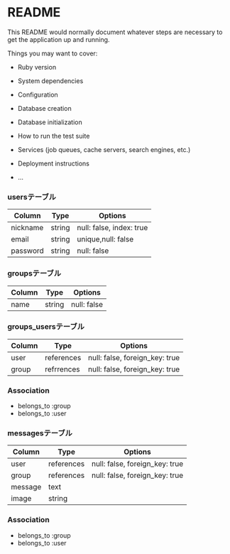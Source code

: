 # README

This README would normally document whatever steps are necessary to get the
application up and running.

Things you may want to cover:

* Ruby version

* System dependencies

* Configuration

* Database creation

* Database initialization

* How to run the test suite

* Services (job queues, cache servers, search engines, etc.)

* Deployment instructions

* ...
### usersテーブル

|Column|Type|Options|
|------|----|-------|
|nickname|string|null: false, index: true|
|email|string|unique,null: false|
|password|string|null: false|	


### groupsテーブル
|Column|Type|Options|
|------|----|-------|
|name|string|null: false|



### groups_usersテーブル

|Column|Type|Options|
|------|----|-------|
|user|references|null: false, foreign_key: true|
|group|refrrences|null: false, foreign_key: true|

### Association
- belongs_to :group
- belongs_to :user	

### messagesテーブル
|Column|Type|Options|
|------|----|-------|
|user|references|null: false, foreign_key: true|
|group|references|null: false, foreign_key: true|
|message|text|
|image|string|

### Association
- belongs_to :group
- belongs_to :user	





